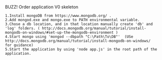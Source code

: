 BUZZ! Order application V0 skeleton

    1.Install mongoDB from https://www.mongodb.org/ .
    2.Add mongod.exe and mongo.exe to PATH environmental variable.
    3.Chose a db location, and in that location manually create 'db' and 'log' folders. ( http://docs.mongodb.org/manual/tutorial/install-mongodb-on-windows/#set-up-the-mongodb-environment )
    4.Start mongo using 'mongod --dbpath "C:\Path\To\DB"'  (USe http://docs.mongodb.org/manual/tutorial/install-mongodb-on-windows/ for guidance)
    5.Start the application by using 'node app.js' in the root path of the application.
